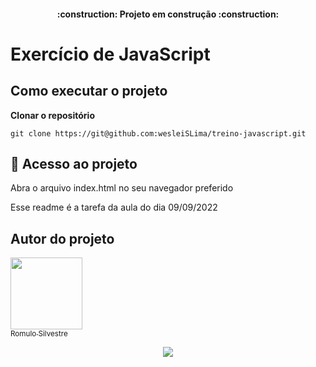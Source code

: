 <h4 align="center"> 
    :construction:  Projeto em construção  :construction:
</h4>


# Exercício de JavaScript

## Como executar o projeto

**Clonar o repositório**
```
git clone https://git@github.com:wesleiSLima/treino-javascript.git
```

## 📁 Acesso ao projeto

Abra o arquivo index.html no seu navegador preferido

Esse readme é a tarefa da aula do dia 09/09/2022

## Autor do projeto
[<img src="https://avatars.githubusercontent.com/u/101663986?v=4" width=115><br><sub>Romulo Silvestre</sub>](https://github.com/romulosilvestre)

<p align="center">
<img src="http://img.shields.io/static/v1?label=STATUS&message=EM%20DESENVOLVIMENTO&color=GREEN&style=for-the-badge"/>
</p>